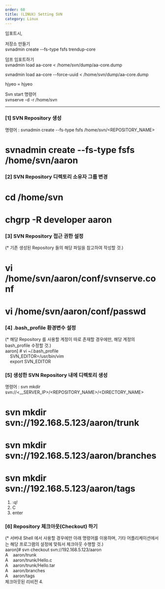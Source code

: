 ```yaml
---   
order: 60   
title: (LINUX) Setting SVN   
category: Linux   
---   
```

   
임포트시,   
   
저장소 만들기   
svnadmin create --fs-type fsfs trendup-core   
   
   
덤프 임포트하기   
svnadmin load aa-core < /home/svn/dump/aa-core.dump   
   
svnadmin load aa-core --force-uuid < /home/svn/dump/aa-core.dump   
   
hjyeo = hjyeo   
   
   
Svn start 명령어   
svnserve -d -r /home/svn   
   
***
   
### [1] SVN Repository 생성   
명령어 : svnadmin create --fs-type fsfs /home/svn/<REPOSITORY_NAME>   
# svnadmin create --fs-type fsfs /home/svn/aaron   
   
   
   
### [2] SVN Repository 디렉토리 소유자 그룹 변경   
# cd /home/svn   
# chgrp -R developer aaron   
   
   
   
### [3] SVN Repository 접근 권한 설정    
(* 기존 생성된 Repository 들의 해당 파일을 참고하여 작성할 것.)   
# vi /home/svn/aaron/conf/svnserve.conf    
# vi /home/svn/aaron/conf/passwd   
   
   
   
### [4] .bash_profile 환경변수 설정   
(* 해당 Repository 를 사용할 계정이 따로 존재할 경우에만, 해당 계정의 bash_profile 수정할 것.)   
aaron] # vi ~/.bash_profile    
    SVN_EDITOR=/usr/bin/vim   
    export SVN_EDITOR   
   
   
   
### [5] 생성한 SVN Repository 내에 디렉토리 생성   
명령어 : svn mkdir svn://<__SERVER_IP>/<REPOSITORY_NAME>/<DIRECTORY_NAME>   
# svn mkdir svn://192.168.5.123/aaron/trunk   
# svn mkdir svn://192.168.5.123/aaron/branches   
# svn mkdir svn://192.168.5.123/aaron/tags   
1) :q!   
2) C    
3) enter   
   
   
### [6] Repository 체크아웃(Checkout) 하기   
(* 서버내 Shell 에서 사용할 경우에만 아래 명령어를 이용하며, 기타 어플리케이션에서는 해당 프로그램의 설정에 맞춰서 체크아웃 수행할 것.)   
aaron]# svn checkout svn://192.168.5.123/aaron   
A    aaron/trunk   
A    aaron/trunk/Hello.c   
A    aaron/trunk/Hello.tar   
A    aaron/branches   
A    aaron/tags   
체크아웃된 리비전 4.   
